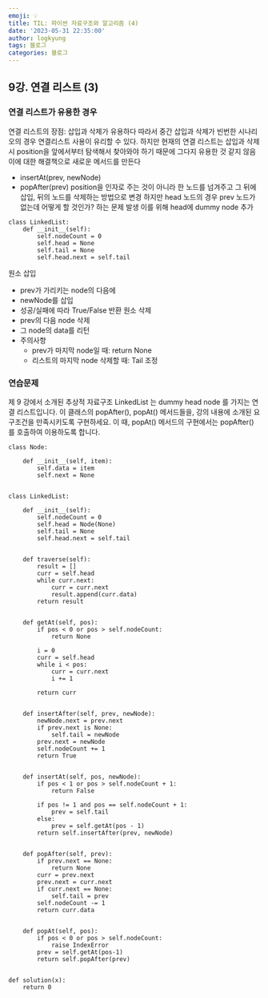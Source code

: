 ```yaml
---
emoji: 💡
title: TIL: 파이썬 자료구조와 알고리즘 (4)
date: '2023-05-31 22:35:00'
author: logkyung
tags: 블로그
categories: 블로그
---
```


## 9강. 연결 리스트 (3)
### 연결 리스트가 유용한 경우
연결 리스트의 장점: 삽입과 삭제가 유용하다
따라서 중간 삽입과 삭제가 빈번한 시나리오의 경우 연결리스트 사용이 유리할 수 있다.
하지만 현재의 연결 리스트는 삽입과 삭제 시 position을 앞에서부터 탐색해서 찾아와야 하기 때문에 그다지 유용한 것 같지 않음
이에 대한 해결책으로 새로운 메서드를 만든다
- insertAt(prev, newNode)
- popAfter(prev)
position을 인자로 주는 것이 아니라 한 노드를 넘겨주고 그 뒤에 삽입, 뒤의 노드를 삭제하는 방법으로 변경
하지만 head 노드의 경우 prev 노드가 없는데 어떻게 할 것인가? 하는 문제 발생
이를 위해 head에 dummy node 추가

```
class LinkedList:
    def __init__(self):
        self.nodeCount = 0
        self.head = None
        self.tail = None
        self.head.next = self.tail
```
원소 삽입
  - prev가 가리키는 node의 다음에
  - newNode를 삽입
  - 성공/실패에 따라 True/False 반환
원소 삭제
  - prev의 다음 node 삭제
  - 그 node의 data를 리턴
  - 주의사항
    - prev가 마지막 node일 때: return None
    - 리스트의 마지막 node 삭제할 때: Tail 조정
### 연습문제
제 9 강에서 소개된 추상적 자료구조 LinkedList 는 dummy head node 를 가지는 연결 리스트입니다. 이 클래스의 popAfter(), popAt() 메서드들을, 강의 내용에 소개된 요구조건을 만족시키도록 구현하세요.
이 때, popAt() 메서드의 구현에서는 popAfter() 를 호출하여 이용하도록 합니다.
```
class Node:

    def __init__(self, item):
        self.data = item
        self.next = None


class LinkedList:

    def __init__(self):
        self.nodeCount = 0
        self.head = Node(None)
        self.tail = None
        self.head.next = self.tail


    def traverse(self):
        result = []
        curr = self.head
        while curr.next:
            curr = curr.next
            result.append(curr.data)
        return result


    def getAt(self, pos):
        if pos < 0 or pos > self.nodeCount:
            return None

        i = 0
        curr = self.head
        while i < pos:
            curr = curr.next
            i += 1

        return curr


    def insertAfter(self, prev, newNode):
        newNode.next = prev.next
        if prev.next is None:
            self.tail = newNode
        prev.next = newNode
        self.nodeCount += 1
        return True


    def insertAt(self, pos, newNode):
        if pos < 1 or pos > self.nodeCount + 1:
            return False

        if pos != 1 and pos == self.nodeCount + 1:
            prev = self.tail
        else:
            prev = self.getAt(pos - 1)
        return self.insertAfter(prev, newNode)


    def popAfter(self, prev):
        if prev.next == None:
            return None
        curr = prev.next
        prev.next = curr.next
        if curr.next == None:
            self.tail = prev
        self.nodeCount -= 1
        return curr.data


    def popAt(self, pos):
        if pos < 0 or pos > self.nodeCount:
            raise IndexError
        prev = self.getAt(pos-1)
        return self.popAfter(prev)


def solution(x):
    return 0
```
